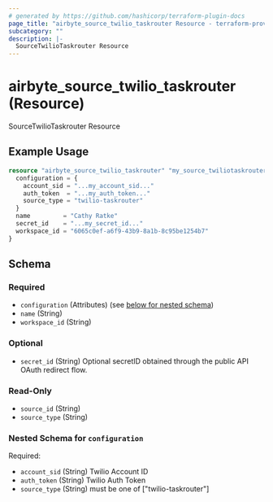 ```yaml
---
# generated by https://github.com/hashicorp/terraform-plugin-docs
page_title: "airbyte_source_twilio_taskrouter Resource - terraform-provider-airbyte"
subcategory: ""
description: |-
  SourceTwilioTaskrouter Resource
---
```


# airbyte_source_twilio_taskrouter (Resource)

SourceTwilioTaskrouter Resource

## Example Usage

```terraform
resource "airbyte_source_twilio_taskrouter" "my_source_twiliotaskrouter" {
  configuration = {
    account_sid = "...my_account_sid..."
    auth_token  = "...my_auth_token..."
    source_type = "twilio-taskrouter"
  }
  name         = "Cathy Ratke"
  secret_id    = "...my_secret_id..."
  workspace_id = "6065c0ef-a6f9-43b9-8a1b-8c95be1254b7"
}
```

<!-- schema generated by tfplugindocs -->
## Schema

### Required

- `configuration` (Attributes) (see [below for nested schema](#nestedatt--configuration))
- `name` (String)
- `workspace_id` (String)

### Optional

- `secret_id` (String) Optional secretID obtained through the public API OAuth redirect flow.

### Read-Only

- `source_id` (String)
- `source_type` (String)

<a id="nestedatt--configuration"></a>
### Nested Schema for `configuration`

Required:

- `account_sid` (String) Twilio Account ID
- `auth_token` (String) Twilio Auth Token
- `source_type` (String) must be one of ["twilio-taskrouter"]


